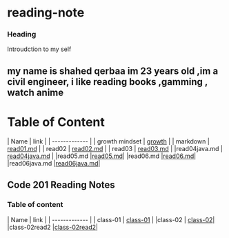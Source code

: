 # reading-note

### Heading 
Introudction to my self 
## my name is shahed qerbaa im 23 years old ,im a civil engineer, i like reading books ,gamming , watch anime

# Table of Content

| Name   | link  |
 | ------------- |
| growth mindset | [growth](https://shahed-damer.github.io/reading-note/growth)   |
| markdown       | [read01.md]( https://shahed-damer.github.io/reading-note/read01) |
| read02         |  [read02.md]( https://shahed-damer.github.io/reading-note/read02)
  |
| read03         | [read03.md]( https://shahed-damer.github.io/reading-note/read03) 
  |
  |read04java.md | [read04java.md](https://shahed-damer.github.io/reading-note/read04java.md ) |
  |read05.md     |[read05.md](https://shahed-damer.github.io/reading-note/read05.md)|
  |read06.md     |[read06.md](https://shahed-damer.github.io/reading-note/read06)|
  |read06java.md |[read06java.md](https://shahed-damer.github.io/reading-note/read06java)|


 ## Code 201 Reading Notes
 ### Table of content 

| Name   | link  |
| ------------- |
| class-01 | [class-01](https://shahed-damer.github.io/reading-note/class-01) |
|class-02  | [class-02](https://shahed-damer.github.io/reading-note/class-02 )|
|class-02read2  |[class-02read2](https://shahed-damer.github.io/reading-note/class-02read2 )|








